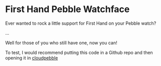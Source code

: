 # First Hand Pebble Watchface

Ever wanted to rock a little support for First Hand on your Pebble watch?

...

Well for those of you who still have one, now you can!

To test, I would recommend putting this code in a Github repo and then opening it in [cloudpebble](https://cloudpebble.net/)
